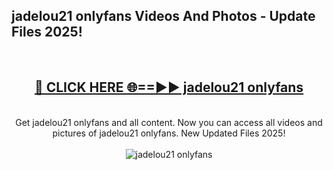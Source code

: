 <h2>jadelou21 onlyfans Videos And Photos - Update Files 2025!</h2>
<br>
<div align="center">
<h2><a href="https://linkcuts.com/hfmhzwbr" rel="nofollow">🔴 CLICK HERE 🌐==►► jadelou21 onlyfans</a></h2>
<br>
Get jadelou21 onlyfans and all content. Now you can access all videos and pictures of jadelou21 onlyfans. New Updated Files 2025!
<br>
<br>
<a href="https://linkcuts.com/hfmhzwbr" rel="nofollow" data-target="animated-image.originalLink"><img src="https://i.ibb.co.com/WyWwxjT/player-gif2.gif" alt="jadelou21 onlyfans" style="max-width: 100%; display: inline-block;" data-target="animated-image.originalImage"></a>
</div>
<br>